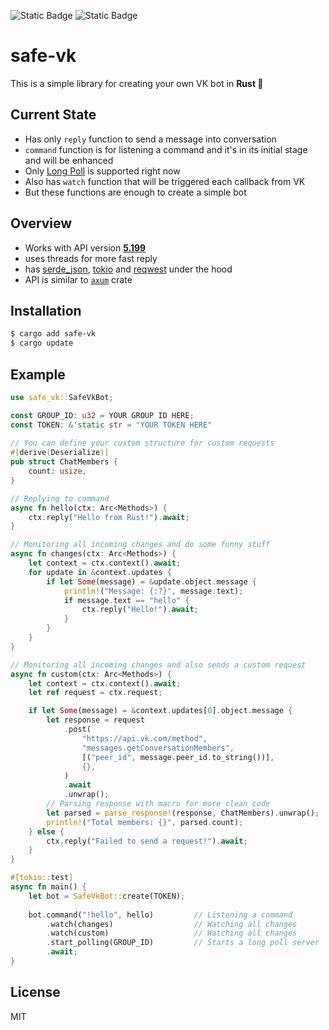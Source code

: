 ![Static Badge](https://img.shields.io/badge/rust%20stable-1.75.0-orange) 
![Static Badge](https://img.shields.io/badge/rust%20nightly-1.77.0-orange) 
# safe-vk

This is a simple library for creating your own VK bot in **Rust 🦀**

## Current State
 - Has only `reply` function to send a message into conversation
 - `command` function is for listening a command and it's in its 
 initial stage and will be enhanced
 - Only [Long Poll](https://dev.vk.com/en/api/bots-long-poll/getting-started)
is supported right now
 - Also has `watch` function that will be triggered each callback from VK
 - But these functions are enough to create a simple bot

## Overview
 - Works with API version [**5.199**](https://dev.vk.com/en/reference/version/5.199)
 - uses threads for more fast reply
 - has 
 [serde_json](https://docs.rs/serde_json/1.0.111/serde_json/index.html), 
 [tokio](https://docs.rs/tokio/1.35.1/tokio/index.html) and 
 [reqwest](https://docs.rs/reqwest/0.11.23/reqwest/index.html) under the hood
 - API is similar to [`axum`](https://docs.rs/axum/0.7.4/axum/index.html) 
 crate

## Installation
```bash
$ cargo add safe-vk
$ cargo update
```

## Example

```rust
use safe_vk::SafeVkBot;

const GROUP_ID: u32 = YOUR GROUP ID HERE;    
const TOKEN: &'static str = "YOUR TOKEN HERE"
   
// You can define your custom structure for custom requests
#[derive(Deserialize)]
pub struct ChatMembers {
    count: usize,
}

// Replying to command
async fn hello(ctx: Arc<Methods>) {
    ctx.reply("Hello from Rust!").await;
}

// Monitoring all incoming changes and do some funny stuff 
async fn changes(ctx: Arc<Methods>) {
    let context = ctx.context().await;
    for update in &context.updates {
        if let Some(message) = &update.object.message {
            println!("Message: {:?}", message.text);
            if message.text == "hello" {
                ctx.reply("Hello!").await;
            }
        }
    }
}

// Monitoring all incoming changes and also sends a custom request
async fn custom(ctx: Arc<Methods>) {
    let context = ctx.context().await;
    let ref request = ctx.request;

    if let Some(message) = &context.updates[0].object.message {
        let response = request
            .post(
                "https://api.vk.com/method",
                "messages.getConversationMembers",
                [("peer_id", message.peer_id.to_string())],
                {},
            )
            .await
            .unwrap();
        // Parsing response with macro for more clean code 
        let parsed = parse_response!(response, ChatMembers).unwrap();
        println!("Total members: {}", parsed.count);
    } else {
        ctx.reply("Failed to send a request!").await;
    }
}

#[tokio::test]
async fn main() {
    let bot = SafeVkBot::create(TOKEN);
        
    bot.command("!hello", hello)         // Listening a command
        .watch(changes)                  // Watching all changes   
        .watch(custom)                   // Watching all changes
        .start_polling(GROUP_ID)         // Starts a long poll server 
        .await;
}
```

## License
MIT
